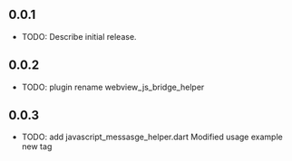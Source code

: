 ## 0.0.1

* TODO: Describe initial release.

## 0.0.2

* TODO: plugin rename webview_js_bridge_helper

## 0.0.3

* TODO:
    add javascript_messasge_helper.dart
    Modified usage example
    new tag